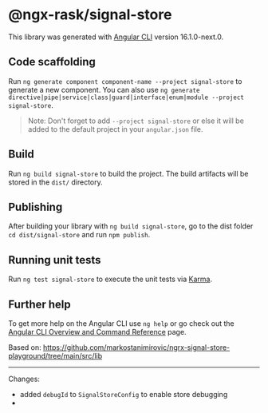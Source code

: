 # @ngx-rask/signal-store

This library was generated with [Angular CLI](https://github.com/angular/angular-cli) version 16.1.0-next.0.

## Code scaffolding

Run `ng generate component component-name --project signal-store` to generate a new component. You can also use `ng generate directive|pipe|service|class|guard|interface|enum|module --project signal-store`.

> Note: Don't forget to add `--project signal-store` or else it will be added to the default project in your `angular.json` file.

## Build

Run `ng build signal-store` to build the project. The build artifacts will be stored in the `dist/` directory.

## Publishing

After building your library with `ng build signal-store`, go to the dist folder `cd dist/signal-store` and run `npm publish`.

## Running unit tests

Run `ng test signal-store` to execute the unit tests via [Karma](https://karma-runner.github.io).

## Further help

To get more help on the Angular CLI use `ng help` or go check out the [Angular CLI Overview and Command Reference](https://angular.io/cli) page.

Based on: <https://github.com/markostanimirovic/ngrx-signal-store-playground/tree/main/src/lib>

---

Changes:

- added `debugId` to `SignalStoreConfig` to enable store debugging
-
